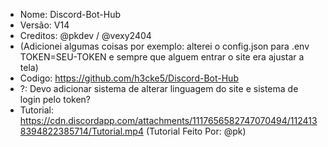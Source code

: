 - Nome: Discord-Bot-Hub
- Versão: V14
- Creditos: @pkdev / @vexy2404 
- (Adicionei algumas coisas por exemplo: alterei o config.json para .env TOKEN=SEU-TOKEN e sempre que alguem entrar o site era ajustar a tela)
- Codigo: https://github.com/h3cke5/Discord-Bot-Hub
- ?: Devo adicionar sistema de alterar linguagem do site e sistema de login pelo token?
- Tutorial: https://cdn.discordapp.com/attachments/1117656582747070494/1124138394822385714/Tutorial.mp4 (Tutorial Feito Por: @pk)

